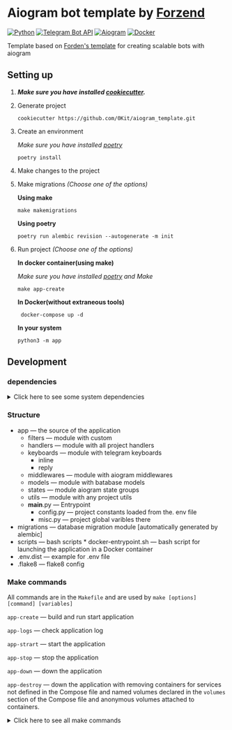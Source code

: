 # Aiogram bot template by [Forzend](https://t.me/Forzend)

[![Python](https://img.shields.io/badge/Python-3.8%2B-blue)](https://www.python.org/downloads/)
[![Telegram Bot API](https://img.shields.io/badge/Telegram%20Bot%20API-5.0-blue.svg?style=flat-square&logo=telegram)](https://core.telegram.org/bots/api)
[![Aiogram](https://img.shields.io/badge/aiogram-2.11.2-blue)](https://pypi.org/project/aiogram/)
[![Docker](https://img.shields.io/badge/Docker-Yes-success)](https://www.docker.com/get-started)

Template based on [Forden's template](https://github.com/Forden/aiogram-bot-template) for creating scalable bots with aiogram


## Setting up

1. **_Make sure you have installed [cookiecutter](https://cookiecutter.readthedocs.io/en/latest/installation.html)._**

2. Generate project
    ```commandline
    cookiecutter https://github.com/0Kit/aiogram_template.git
    ```

3. Create an environment
    
    _Make sure you have installed [poetry](https://python-poetry.org/docs/#installation)_
    
    ```commandline
    poetry install
    ```

4. Make changes to the project

5. Make migrations _(Choose one of the options)_

    **Using make**

    ```commandline
    make makemigrations
    ```

    **Using poetry**
    
    ```commandline
    poetry run alembic revision --autogenerate -m init 
    ```
6. Run project _(Choose one of the options)_
    
    **In docker container(using make)**
    
    _Make sure you have installed [poetry](https://python-poetry.org/docs/#installation) and Make_
    
    ```commandline
    make app-create
    ```
   
   **In Docker(without extraneous tools)**
   ```commandline
    docker-compose up -d
    ```
   
   **In your system**
   
   ```commandline
   python3 -m app
   ```

## Development

### dependencies
<details>
    <summary>Click here to see some system dependencies</summary>

* [Python](https://www.python.org/)
* [Poetry](https://python-poetry.org/docs/#installation)
* [Docker](https://www.docker.com/get-started)
* [docker-compose](https://github.com/docker/compose#where-to-get-docker-compose)
* [make](https://en.wikipedia.org/wiki/Make_(software)) _[required]_
</details>

### Structure

* app —  the source of the application
    * filters — module with custom
    * handlers — module with all project handlers
    * keyboards — module with telegram keyboards
        * inline
        * reply
    * middlewares — module with aiogram middlewares
    * models — module with batabase models
    * states — module aiogram state groups 
    * utils — module with any project utils
    * __main__.py — Entrypoint
        * config.py — project constants loaded from the. env file
        * misc.py — project global varibles there
* migrations — database migration module [automatically generated by alembic]
* scripts — bash scripts
        * docker-entrypoint.sh — bash script for launching the application in a Docker container
* .env.dist — example for .env file
* .flake8 — flake8 config

### Make commands

All commands are in the `Makefile` and are used by `make [options] [command] [variables]`

`app-create` — build and run start application

`app-logs` — check application log

`app-strart` — start the application

`app-stop` — stop the application

`app-down` — down the application

`app-destroy` — down the application with removing containers for services not defined in the
 Compose file and named volumes declared in the `volumes` section of the Compose file and anonymous
 volumes attached to containers.

<details>
    <summary>Click here to see all make commands</summary>


#### Linters

`isort` — format code using isort

`black` — format code using black

`flake8` — lint code using flake8

`lint` — use all code formatters and linters


#### Migrations

`alembic ${args}` — run alembic with some args

`makemigrations` — create new migrations based on the changes you have made to your models.

`migrate` — apply all migrations

`downgrade` — go back to the previous version of migrations

#### Docker

`docker-config` — is the same as `docker-compose config`

`docker-ps` — is the same as `docker-compose ps`

`docker-build` — is the same as `docker-compose build`

`docker-up-dependencies` — up dependencies in docker-compose

`docker-up` — up the app with its dependencies

`docker-stop` — is the same as `docker-compose stop`

`docker-down` — is the same as `docker-compose down`

`docker-destroy` — destroy application

`docker-logs` — show application log
</details>